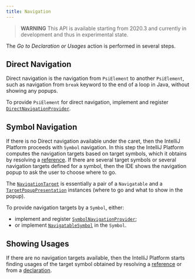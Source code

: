 ```yaml
---
title: Navigation
---
```

<!-- Copyright 2000-2020 JetBrains s.r.o. and other contributors. Use of this source code is governed by the Apache 2.0 license that can be found in the LICENSE file. -->

> **WARNING** This API is available starting from 2020.3 and currently in development and thus in experimental state.

The _Go to Declaration or Usages_ action is performed in several steps.

## Direct Navigation

Direct navigation is the navigation from `PsiElement` to another `PsiElement`, 
such as navigation from `break` keyword to the end of a loop in Java, without showing any popups.

To provide `PsiElement` for direct navigation, implement and register 
[`DirectNavigationProvider`](upsource:///platform/core-api/src/com/intellij/navigation/DirectNavigationProvider.java).


## Symbol Navigation

If there is no Direct navigation available under the caret, then the IntelliJ Platform proceeds with `Symbol` navigation.
In this step the IntelliJ Platform computes the navigation targets based on target symbols, 
which it obtains by resolving a [reference](declarations_and_references.md#references). 
If there are several target symbols or several navigation targets defined for a symbol, 
then the IDE shows the navigation popup to ask the user to choose where to go.

The [`NavigationTarget`](upsource:///platform/core-api/src/com/intellij/navigation/NavigationTarget.java)
is essentially a pair of a `Navigatable` and 
a [`TargetPopupPresentation`](upsource:///platform/core-api/src/com/intellij/navigation/TargetPopupPresentation.java) 
instances (where to go and what to show in the popup).

To provide navigation targets by a `Symbol`, either:
- implement and register 
  [`SymbolNavigationProvider`](upsource:///platform/core-api/src/com/intellij/navigation/SymbolNavigationProvider.java);
- or implement 
  [`NavigatableSymbol`](upsource:///platform/core-api/src/com/intellij/navigation/NavigatableSymbol.java)
  in the `Symbol`.


## Showing Usages

If there are no navigation targets available, then the IntelliJ Platform starts finding usages of the target symbol 
obtained by resolving a [reference](declarations_and_references.md#references) 
or from a [declaration](declarations_and_references.md#declarations). 
